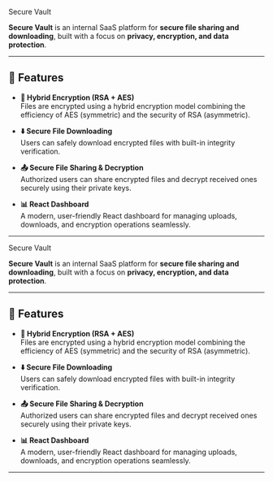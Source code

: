 Secure Vault

**Secure Vault** is an internal SaaS platform for **secure file sharing and downloading**, built with a focus on **privacy, encryption, and data protection**.

---

## 🚀 Features

- **🔐 Hybrid Encryption (RSA + AES)**  
  Files are encrypted using a hybrid encryption model combining the efficiency of AES (symmetric) and the security of RSA (asymmetric).  

- **⬇️ Secure File Downloading**  
  Users can safely download encrypted files with built-in integrity verification.  

- **📤 Secure File Sharing & Decryption**  
  Authorized users can share encrypted files and decrypt received ones securely using their private keys.  

- **📊 React Dashboard**  
  A modern, user-friendly React dashboard for managing uploads, downloads, and encryption operations seamlessly.  

---
Secure Vault

**Secure Vault** is an internal SaaS platform for **secure file sharing and downloading**, built with a focus on **privacy, encryption, and data protection**.

---

## 🚀 Features

- **🔐 Hybrid Encryption (RSA + AES)**  
  Files are encrypted using a hybrid encryption model combining the efficiency of AES (symmetric) and the security of RSA (asymmetric).  

- **⬇️ Secure File Downloading**  
  Users can safely download encrypted files with built-in integrity verification.  

- **📤 Secure File Sharing & Decryption**  
  Authorized users can share encrypted files and decrypt received ones securely using their private keys.  

- **📊 React Dashboard**  
  A modern, user-friendly React dashboard for managing uploads, downloads, and encryption operations seamlessly.  

---
